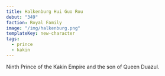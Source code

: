 ```yaml
---
title: Halkenburg Hui Guo Rou
debut: "349"
faction: Royal Family
image: "/img/halkenburg.png"
templateKey: new-character
tags:
  - prince
  - kakin
---
```


Ninth Prince of the Kakin Empire and the son of Queen Duazul.
